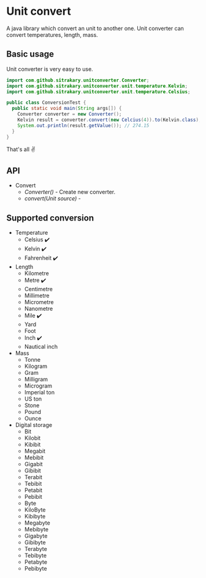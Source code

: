 # Unit convert

A java library which convert an unit to another one. Unit converter can convert temperatures, length, mass.

## Basic usage

Unit converter is very easy to use.
```java
import com.github.sitrakary.unitconverter.Converter;
import com.github.sitrakary.unitconverter.unit.temperature.Kelvin;
import com.github.sitrakary.unitconverter.unit.temperature.Celsius;

public class ConversionTest {
  public static void main(String args[]) {
    Converter converter = new Converter();
    Kelvin result = converter.convert(new Celcius(4)).to(Kelvin.class);
    System.out.println(result.getValue()); // 274.15
  }  
}
```

That's all :v:

## API
* Convert
  * _*Converter()*_ - Create new converter.
  * _*convert(Unit source)*_ -

## Supported conversion

* Temperature
  * Celsius :heavy_check_mark:
  * Kelvin :heavy_check_mark:
  * Fahrenheit :heavy_check_mark:
* Length
  * Kilometre
  * Metre :heavy_check_mark:
  * Centimetre
  * Millimetre
  * Micrometre
  * Nanometre
  * Mile :heavy_check_mark:
  * Yard
  * Foot
  * Inch :heavy_check_mark:
  * Nautical inch
* Mass
  * Tonne
  * Kilogram
  * Gram
  * Milligram
  * Microgram
  * Imperial ton
  * US ton
  * Stone
  * Pound
  * Ounce
* Digital storage
  * Bit
  * Kilobit
  * Kibibit
  * Megabit
  * Mebibit
  * Gigabit
  * Gibibit
  * Terabit
  * Tebibit
  * Petabit
  * Pebibit
  * Byte
  * KiloByte
  * Kibibyte
  * Megabyte
  * Mebibyte
  * Gigabyte
  * Gibibyte
  * Terabyte
  * Tebibyte
  * Petabyte
  * Pebibyte
  